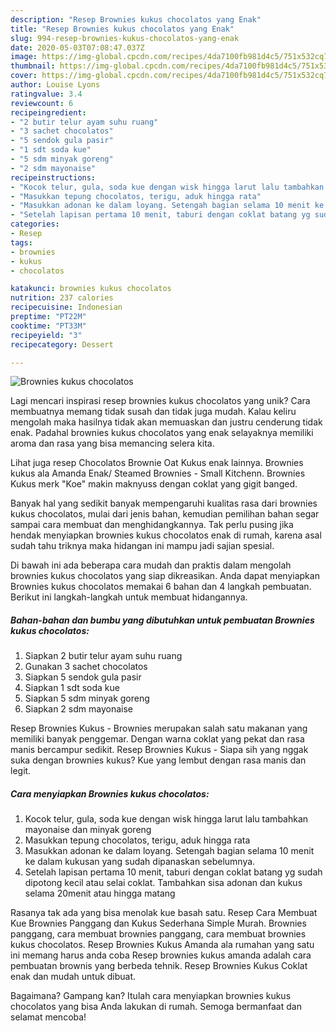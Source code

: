 ```yaml
---
description: "Resep Brownies kukus chocolatos yang Enak"
title: "Resep Brownies kukus chocolatos yang Enak"
slug: 994-resep-brownies-kukus-chocolatos-yang-enak
date: 2020-05-03T07:08:47.037Z
image: https://img-global.cpcdn.com/recipes/4da7100fb981d4c5/751x532cq70/brownies-kukus-chocolatos-foto-resep-utama.jpg
thumbnail: https://img-global.cpcdn.com/recipes/4da7100fb981d4c5/751x532cq70/brownies-kukus-chocolatos-foto-resep-utama.jpg
cover: https://img-global.cpcdn.com/recipes/4da7100fb981d4c5/751x532cq70/brownies-kukus-chocolatos-foto-resep-utama.jpg
author: Louise Lyons
ratingvalue: 3.4
reviewcount: 6
recipeingredient:
- "2 butir telur ayam suhu ruang"
- "3 sachet chocolatos"
- "5 sendok gula pasir"
- "1 sdt soda kue"
- "5 sdm minyak goreng"
- "2 sdm mayonaise"
recipeinstructions:
- "Kocok telur, gula, soda kue dengan wisk hingga larut lalu tambahkan mayonaise dan minyak goreng"
- "Masukkan tepung chocolatos, terigu, aduk hingga rata"
- "Masukkan adonan ke dalam loyang. Setengah bagian selama 10 menit ke dalam kukusan yang sudah dipanaskan sebelumnya."
- "Setelah lapisan pertama 10 menit, taburi dengan coklat batang yg sudah dipotong kecil atau selai coklat. Tambahkan sisa adonan dan kukus selama 20menit atau hingga matang"
categories:
- Resep
tags:
- brownies
- kukus
- chocolatos

katakunci: brownies kukus chocolatos 
nutrition: 237 calories
recipecuisine: Indonesian
preptime: "PT22M"
cooktime: "PT33M"
recipeyield: "3"
recipecategory: Dessert

---
```



![Brownies kukus chocolatos](https://img-global.cpcdn.com/recipes/4da7100fb981d4c5/751x532cq70/brownies-kukus-chocolatos-foto-resep-utama.jpg)

Lagi mencari inspirasi resep brownies kukus chocolatos yang unik? Cara membuatnya memang tidak susah dan tidak juga mudah. Kalau keliru mengolah maka hasilnya tidak akan memuaskan dan justru cenderung tidak enak. Padahal brownies kukus chocolatos yang enak selayaknya memiliki aroma dan rasa yang bisa memancing selera kita.

Lihat juga resep Chocolatos Brownie Oat Kukus enak lainnya. Brownies kukus ala Amanda Enak/ Steamed Brownies - Small Kitchenn. Brownies Kukus merk &#34;Koe&#34; makin maknyuss dengan coklat yang gigit banged.

Banyak hal yang sedikit banyak mempengaruhi kualitas rasa dari brownies kukus chocolatos, mulai dari jenis bahan, kemudian pemilihan bahan segar sampai cara membuat dan menghidangkannya. Tak perlu pusing jika hendak menyiapkan brownies kukus chocolatos enak di rumah, karena asal sudah tahu triknya maka hidangan ini mampu jadi sajian spesial.


Di bawah ini ada beberapa cara mudah dan praktis dalam mengolah brownies kukus chocolatos yang siap dikreasikan. Anda dapat menyiapkan Brownies kukus chocolatos memakai 6 bahan dan 4 langkah pembuatan. Berikut ini langkah-langkah untuk membuat hidangannya.

<!--inarticleads1-->

##### Bahan-bahan dan bumbu yang dibutuhkan untuk pembuatan Brownies kukus chocolatos:

1. Siapkan 2 butir telur ayam suhu ruang
1. Gunakan 3 sachet chocolatos
1. Siapkan 5 sendok gula pasir
1. Siapkan 1 sdt soda kue
1. Siapkan 5 sdm minyak goreng
1. Siapkan 2 sdm mayonaise


Resep Brownies Kukus - Brownies merupakan salah satu makanan yang memiliki banyak penggemar. Dengan warna coklat yang pekat dan rasa manis bercampur sedikit. Resep Brownies Kukus - Siapa sih yang nggak suka dengan brownies kukus? Kue yang lembut dengan rasa manis dan legit. 

<!--inarticleads2-->

##### Cara menyiapkan Brownies kukus chocolatos:

1. Kocok telur, gula, soda kue dengan wisk hingga larut lalu tambahkan mayonaise dan minyak goreng
1. Masukkan tepung chocolatos, terigu, aduk hingga rata
1. Masukkan adonan ke dalam loyang. Setengah bagian selama 10 menit ke dalam kukusan yang sudah dipanaskan sebelumnya.
1. Setelah lapisan pertama 10 menit, taburi dengan coklat batang yg sudah dipotong kecil atau selai coklat. Tambahkan sisa adonan dan kukus selama 20menit atau hingga matang


Rasanya tak ada yang bisa menolak kue basah satu. Resep Cara Membuat Kue Brownies Panggang dan Kukus Sederhana Simple Murah. Brownies panggang, cara membuat brownies panggang, cara membuat brownies kukus chocolatos. Resep Brownies Kukus Amanda ala rumahan yang satu ini memang harus anda coba Resep brownies kukus amanda adalah cara pembuatan brownis yang berbeda tehnik. Resep Brownies Kukus Coklat enak dan mudah untuk dibuat. 

Bagaimana? Gampang kan? Itulah cara menyiapkan brownies kukus chocolatos yang bisa Anda lakukan di rumah. Semoga bermanfaat dan selamat mencoba!
